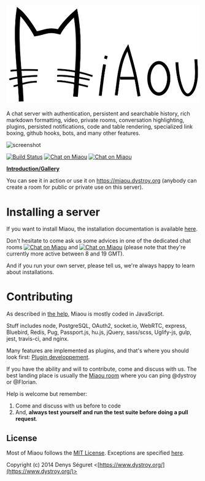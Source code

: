 
![Miaou](src/rsc/Miaou.svg)

A chat server with authentication, persistent and searchable history, rich markdown formatting, video, private rooms, conversation highlighting, plugins, persisted notifications, code and table rendering, specialized link boxing, github hooks, bots, and many other features.

![screenshot](https://i.imgur.com/gqHo9Mu.png)

[![Build Status](https://travis-ci.org/Canop/miaou.svg?branch=master)](https://travis-ci.org/Canop/miaou)
[![Chat on Miaou](https://miaou.dystroy.org/static/shields/room-en.svg?v=1)](https://miaou.dystroy.org/1?Miaou)
[![Chat on Miaou](https://miaou.dystroy.org/static/shields/room-fr.svg?v=1)](https://miaou.dystroy.org/3?Code_Croissants)

**[Introduction/Gallery](http://miaou.dystroy.org/static/intro.html)**

You can see it in action or use it on https://miaou.dystroy.org (anybody can create a room for public or private use on this server).

# Installing a server

If you want to install Miaou, the installation documentation is available [here](installation.md).

Don't hesitate to come ask us some advices in one of the dedicated chat rooms [![Chat on Miaou](https://miaou.dystroy.org/static/shields/room-en.svg?v=1)](https://miaou.dystroy.org/1?Miaou) and [![Chat on Miaou](https://miaou.dystroy.org/static/shields/room-fr.svg?v=1)](https://miaou.dystroy.org/3?Code_Croissants) (please note that they're currently more active between 8 and 19 GMT).

And if you run your own server, please tell us, we're always happy to learn about installations.

# Contributing

As described in [the help](https://miaou.dystroy.org/help#Technical_Stack), Miaou is mostly coded in JavaScript.

Stuff includes node, PostgreSQL, OAuth2, socket.io, WebRTC, express, Bluebird, Redis, Pug, Passport.js, hu.js, jQuery, sass/scss, Uglify-js, gulp, jest, travis-ci, and nginx.

Many features are implemented as plugins, and that's where you should look first: [Plugin developpement](plugins/README.md).

If you have the ability and will to contribute, come and discuss with us. The best landing place is usually the [Miaou room](http://miaou.dystroy.org/1?Miaou) where you can ping @dystroy or @Florian.

Help is welcome but remember:

1. Come and discuss with us before to code
2. And, **always test yourself and run the test suite before doing a pull request**.

## License

Most of Miaou follows the [MIT License](http://opensource.org/licenses/MIT). Exceptions are specified [here](license.md).

Copyright (c) 2014 Denys Séguret <[https://www.dystroy.org/](https://www.dystroy.org/)>
